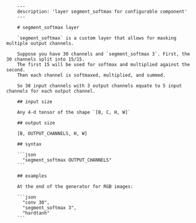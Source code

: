 
        ---
        description: 'layer segment_softmax for configurable component'
        ---

        # segment_softmax layer

        `segment_softmax` is a custom layer that allows for masking multiple output channels.

        Suppose you have 30 channels and `segment_softmax 3`. First, the 30 channels split into 15/15.
        The first 15 will be used for softmax and multiplied against the second.
        Then each channel is softmaxed, multiplied, and summed.

        So 30 input channels with 3 output channels equate to 5 input channels for each output channel.

        ## input size

        Any 4-d tensor of the shape `[B, C, H, W]`

        ## output size

        [B, OUTPUT_CHANNELS, H, W]

        ## syntax

        ```json
          "segment_softmax OUTPUT_CHANNELS"
        ```

        ## examples

        At the end of the generator for RGB images:

        ```json
          "conv 30",
          "segment_softmax 3",
          "hardtanh"
        ```
    
